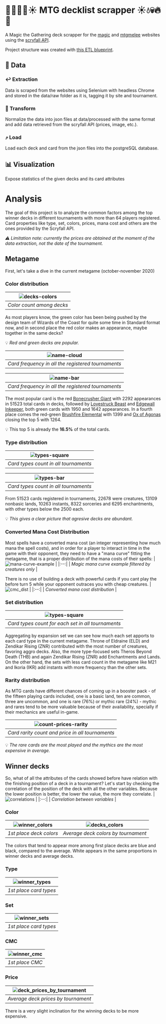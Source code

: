 # :deciduous_tree::fire::skull::droplet::sunny: MTG decklist scrapper :sunny::droplet::skull::fire::deciduous_tree:
 A Magic the Gathering deck scrapper for the [magic](magic.gg) and [mtgmelee](mtgmelee.com) websites using the [scryfall API](https://scryfall.com/docs/api).
 
 Project structure was created with [this ETL blueprint](https://github.com/aguiarandre/etl-pipelines).
 
## :floppy_disk: Data
### :leftwards_arrow_with_hook: Extraction
Data is scraped from the websites using Selenium with headless Chrome and stored in the data/raw folder as it is, tagging it by site and tournament.
### :arrows_counterclockwise: Transform
Normalize the data into json files at data/processed with the same format and add data retrieved from the scryfall API (prices, image, etc.).
### :arrow_heading_up: Load
Load each deck and card from the json files into the postgreSQL database.
## :bar_chart: Visualization
Expose statistics of the given decks and its card attributes

# Analysis
The goal of this project is to analyze the common factors among the top winner decks in different tournaments with more than 64 players registered. Card properties like type, set, colors, prices, mana cost and others are the ones provided by the Scryfall API.

*:warning: Limitation note: currently the prices are obtained at the moment of the data extraction, not the date of the tournament.*

## Metagame
First, let's take a dive in the current metagame (october-november 2020)


### Color distribution

| ![decks-colors](viz/decks_colors.png) |
|:--:|
| *Color count among decks* |

As most players know, the green color has been being pushed by the design team of Wizards of the Coast for quite some time in Standard format now, and in second place the red color makes an appearance, maybe together in the same decks?

:bulb: *Red and green decks are popular.*

| ![name-cloud](viz/nonland_name_cloud.png) |
|:--:|
| *Card frequency in all the registered tournaments* |

| ![name-bar](viz/nonland_name_count.png) |
|:--:|
| *Card frequency in all the registered tournaments* |

The most popular card is the red [Bonecrusher Giant](https://scryfall.com/card/eld/115/bonecrusher-giant-stomp) with 2292 appearances in 51523 total cards in decks, followed by [Lovestruck Beast](https://scryfall.com/card/eld/165/lovestruck-beast-hearts-desire) and [Edgewall Inkeeper](https://scryfall.com/card/eld/151/edgewall-innkeeper), both green cards with 1950 and 1642 appearances. In a fourth place comes the red-green [Brushfire Elemental](https://scryfall.com/card/znr/221/brushfire-elemental) with 1399 and [Ox of Agonas](https://scryfall.com/card/thb/147/ox-of-agonas#) closing the top 5 with 1264.

:bulb: This top 5 is already the **16.5%** of the total cards.

### Type distribution
| ![types-square](viz/types_square.png) | 
|:--:|
| *Card types count in all tournaments* |

| ![types-bar](viz/types_count.png) |
|:--:|
| *Card types count in all tournaments* |

From 51523 cards registered in tournaments, 22678 were creatures, 13109 nonbasic lands, 10263 instants, 8322 sorceries and 6295 enchantments, with other types below the 2500 each.

:bulb: *This gives a clear picture that agresive decks are abundant.*

### Converted Mana Cost Distribution
Most spells have a converted mana cost (an integer representing how much mana the spell costs), and in order for a player to interact in time in the game with 
their opponent, they need to have a "mana curve" fitting the metagame, that is a proper distribution of the mana costs of their spells:
| ![mana-curve-example](viz/mana-curve-example.png) | 
|:--:|
| *Magic mana curve example filtered by creatures only* |

There is no use of building a deck with powerful cards if you cant play the before turn 5 while your opponent outraces you with cheap creatures.
| ![cmc_dist](viz/cmc_count.png) |
|:--:|
| *Converted mana cost distribution* |

### Set distribution
| ![types-square](viz/sets_type_count.png) | 
|:--:|
| *Card types count for each set in all tournaments* |

Aggregating by expansion set we can see how much each set apports to each card type in the current metagame. Throne of Eldraine (ELD) and Zendikar Rising (ZNR) contributed with the most number of creatures, favoring aggro decks. Also, the more type-focused sets Theros Beyond Death (THB) and again Zendikar Rising (ZNR) add Enchantments and Lands. On the other hand, the sets with less card count in the metagame like M21 and Ikoria (IKR) add instants with more frequency than the other sets.
### Rarity distribution
As MTG cards have different chances of coming up in a booster pack - of the fifteen playing cards included, one is a basic land, ten are common, three are uncommon, and one is rare (76%) or mythic rare (24%) - mythic and rares tend to be more valuable because of their availability, specially if their mechanics are useful in-game.

| ![count-prices-rarity](viz/amount_price_rarity.png) | 
|:--:|
| *Card rarity count and price in all tournaments* |

:bulb: *The rare cards are the most played and the mythics are the most expensive in average.*
## Winner decks
So, what of all the attributes of the cards showed before have relation with the finishing position of a deck in a tournament? Let's start by checking the correlation of the position of the deck with all the other variables. Because the lower position is better, the lower the value, the more they correlate.
| ![correlations](viz/correlation.png) | 
|:--:|
| *Correlation between variables* |

### Color
| ![winner_colors](viz/winner_colors.png) | ![decks_colors](viz/decks_colors.png) | 
|:--:|:--:|
| *1st place deck colors* | *Average deck colors by tournament* |

The colors that tend to appear more among first place decks are blue and black, compared to the average. White appears in the same proportions in winner decks and average decks.

### Type
| ![winner_types](viz/winner_types_count.png) |
|:--:|
| *1st place card types* |

### Set
| ![winner_sets](viz/winner_sets_type_count.png) |
|:--:|
| *1st place card types* |

### CMC
| ![winner_cmc](viz/winner_cmc_count.png) |
|:--:|
| *1st place CMC* |


### Price
| ![deck_prices_by_tournament](viz/avg_winner_price.png) | 
|:--:|
| *Average deck prices by tournament* |
There is a very slight inclination for the winning decks to be more expensive.

